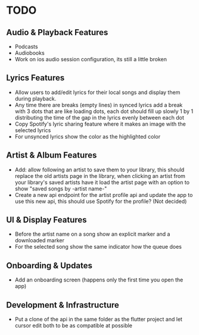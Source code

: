 # TODO

## Audio & Playback Features

- Podcasts
- Audiobooks
- Work on ios audio session configuration, its still a little broken

## Lyrics Features

- Allow users to add/edit lyrics for their local songs and display them during playback.
- Any time there are breaks (empty lines) in synced lyrics add a break with 3 dots that are like loading dots, each dot should fill up slowly 1 by 1 distributing the time of the gap in the lyrics evenly between each dot
- Copy Spotify's lyric sharing feature where it makes an image with the selected lyrics
- For unsynced lyrics show the color as the highlighted color

## Artist & Album Features

- Add: allow following an artist to save them to your library, this should replace the old artists page in the library, when clicking an artist from your library's saved artists have it load the artist page with an option to show "saved songs by -artist name-"
- Create a new api endpoint for the artist profile api and update the app to use this new api, this should use Spotify for the profile? (Not decided)

## UI & Display Features

- Before the artist name on a song show an explicit marker and a downloaded marker
- For the selected song show the same indicator how the queue does

## Onboarding & Updates

- Add an onboarding screen (happens only the first time you open the app)

## Development & Infrastructure

- Put a clone of the api in the same folder as the flutter project and let cursor edit both to be as compatible at possible
